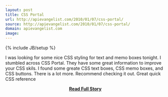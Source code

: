 ```yaml
---
layout: post
title: CSS Portal
url: http://apievangelist.com/2010/01/07/css-portal/
source: http://apievangelist.com/2010/01/07/css-portal/
domain: apievangelist.com
image: 
---
```

{% include JB/setup %}<p>I was looking for some nice CSS styling for text and memo boxes tonight. I stumbled across CSS Portal.
They have some great information to improve your CSS skils. I found some greate CSS text boxes, CSS memo boxes, and CSS buttons.
There is a lot more. Recommend checking it out. Great quick CSS reference
</p>
<center><p><a href="http://apievangelist.com/2010/01/07/css-portal/" style='padding:25px; font-sze:18px; font-weight: bold;'>Read Full Story</a></p></center>
